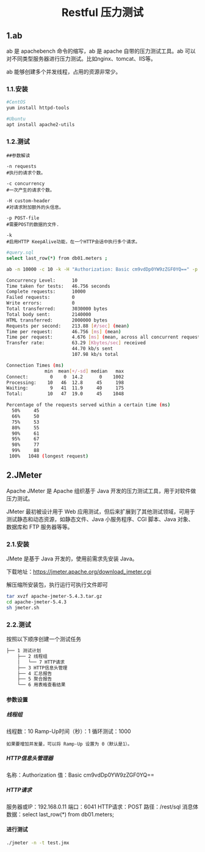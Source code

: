 # <center>Restful 压力测试 </center>

## 1.ab
ab 是 apachebench 命令的缩写，ab 是 apache 自带的压力测试工具。ab 可以对不同类型服务器进行压力测试。比如nginx、tomcat、IIS等。

ab 能够创建多个并发线程，占用的资源非常少。

### 1.1.安装
```bash
#CentOS
yum install httpd-tools

#Ubuntu
apt install apache2-utils

```

### 1.2.测试


```shell
##参数解读

-n requests
#执行的请求个数。 

-c concurrency
#一次产生的请求个数。

-H custom-header
#对请求附加额外的头信息。 

-p POST-file
#需要POST的数据的文件.

-k 
#启用HTTP KeepAlive功能，在一个HTTP会话中执行多个请求。

```


```bash
#query.sql
select last_row(*) from db01.meters ;
```

```bash
ab -n 10000 -c 10 -k -H "Authorization: Basic cm9vdDp0YW9zZGF0YQ==" -p query.sql  http://192.168.0.11:6041/rest/sql
```

```bash
Concurrency Level:      10
Time taken for tests:   46.756 seconds
Complete requests:      10000
Failed requests:        0
Write errors:           0
Total transferred:      3030000 bytes
Total body sent:        2140000
HTML transferred:       2000000 bytes
Requests per second:    213.88 [#/sec] (mean)
Time per request:       46.756 [ms] (mean)
Time per request:       4.676 [ms] (mean, across all concurrent requests)
Transfer rate:          63.29 [Kbytes/sec] received
                        44.70 kb/s sent
                        107.98 kb/s total

Connection Times (ms)
              min  mean[+/-sd] median   max
Connect:        0    0  14.2      0    1002
Processing:    10   46  12.8     45     198
Waiting:        9   41  11.9     40     175
Total:         10   47  19.0     45    1048

Percentage of the requests served within a certain time (ms)
  50%     45
  66%     50
  75%     53
  80%     55
  90%     61
  95%     67
  98%     77
  99%     88
 100%   1048 (longest request)

```





## 2.JMeter
Apache JMeter 是 Apache 组织基于 Java 开发的压力测试工具，用于对软件做压力测试。

JMeter 最初被设计用于 Web 应用测试，但后来扩展到了其他测试领域，可用于测试静态和动态资源，如静态文件、Java 小服务程序、CGI 脚本、Java 对象、数据库和 FTP 服务器等等。

### 2.1.安装
JMete 是基于 Java 开发的，使用前需求先安装 Java。

下载地址：https://jmeter.apache.org/download_jmeter.cgi

解压缩所安装包，执行运行可执行文件即可

```bash
tar xvzf apache-jmeter-5.4.3.tar.gz
cd apache-jmeter-5.4.3
sh jmeter.sh 
```


### 2.2.测试
按照以下顺序创建一个测试任务

```bash
├── 1 测试计划
    ├── 2 线程组
    │   └── 7 HTTP请求
    ├── 3 HTTP信息头管理
    ├── 4 汇总报告
    ├── 5 聚合报告
    └── 6 用表格查看结果

```

#### 参数设置
##### 线程组
线程数：10
Ramp-Up时间（秒）：1
循环测试：1000

```qutoa
如果要增加并发量，可以将 Ramp-Up 设置为 0（默认是1）。 
```

##### HTTP信息头管理器
名称：Authorization
值：Basic cm9vdDp0YW9zZGF0YQ==

##### HTTP请求
服务器或IP：192.168.0.11
端口：6041
HTTP请求：POST
路径：/rest/sql
消息体数据：select last_row(*) from db01.meters;

#### 进行测试
```bash
./jmeter -n -t test.jmx
```